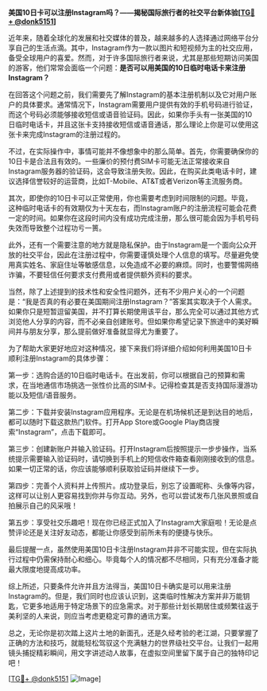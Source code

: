 **美国10日卡可以注册Instagram吗？——揭秘国际旅行者的社交平台新体验[[TG💪+ @donk5151](https://t.me/s/donk5151)]**

近年来，随着全球化的发展和社交媒体的普及，越来越多的人选择通过网络平台分享自己的生活点滴。其中，Instagram作为一款以图片和短视频为主的社交应用，备受全球用户的喜爱。然而，对于许多国际旅行者来说，尤其是那些短期访问美国的游客，他们常常会面临一个问题：**是否可以用美国的10日临时电话卡来注册Instagram？**

在回答这个问题之前，我们需要先了解Instagram的基本注册机制以及它对用户账户的具体要求。通常情况下，Instagram需要用户提供有效的手机号码进行验证，而这个号码必须能够接收短信或语音验证码。因此，如果你手头有一张美国的10日临时电话卡，并且这张卡支持接收短信或语音通话，那么理论上你是可以使用这张卡来完成Instagram的注册过程的。

不过，在实际操作中，事情可能并不像想象中的那么简单。首先，你需要确保你的10日卡是合法且有效的。一些廉价的预付费SIM卡可能无法正常接收来自Instagram服务器的验证码，这会导致注册失败。因此，在购买此类电话卡时，建议选择信誉较好的运营商，比如T-Mobile、AT&T或者Verizon等主流服务商。

其次，即使你的10日卡可以正常使用，你也需要考虑到时间限制的问题。毕竟，这种临时电话卡的有效期仅为十天左右，而Instagram账户的注册流程可能会花费一定的时间。如果你在这段时间内没有成功完成注册，那么很可能会因为手机号码失效而导致整个过程功亏一篑。

此外，还有一个需要注意的地方就是隐私保护。由于Instagram是一个面向公众开放的社交平台，因此在注册过程中，你需要谨慎处理个人信息的填写。尽量避免使用真实姓名、家庭住址等敏感信息，以免造成不必要的麻烦。同时，也要警惕网络诈骗，不要轻信任何要求支付费用或者提供额外资料的要求。

当然，除了上述提到的技术性和安全性问题外，还有不少用户关心的一个问题是：“我是否真的有必要在美国期间注册Instagram？”答案其实取决于个人需求。如果你只是短暂逗留美国，并不打算长期使用该平台，那么完全可以通过其他方式浏览他人分享的内容，而不必亲自创建账号。但如果你希望记录下旅途中的美好瞬间并与朋友分享，那么提前做好准备就显得尤为重要了。

为了帮助大家更好地应对这种情况，接下来我们将详细介绍如何利用美国10日卡顺利注册Instagram的具体步骤：

第一步：选购合适的10日临时电话卡。在出发前，你可以根据自己的预算和需求，在当地通信市场挑选一张性价比高的SIM卡。记得检查其是否支持国际漫游功能以及短信/语音服务。

第二步：下载并安装Instagram应用程序。无论是在机场候机还是到达目的地后，都可以随时下载这款热门软件。打开App Store或Google Play商店搜索“Instagram”，点击下载即可。

第三步：创建新账户并输入验证码。打开Instagram后按照提示一步步操作，当系统提示需要输入验证码时，请切换到手机上的短信收件箱查看刚刚接收到的信息。如果一切正常的话，你应该能够顺利获取验证码并继续下一步。

第四步：完善个人资料并上传照片。成功登录后，别忘了设置昵称、头像等内容，这样可以让别人更容易找到你并与你互动。另外，也可以尝试发布几张风景照或自拍展示自己的风采哦！

第五步：享受社交乐趣吧！现在你已经正式加入了Instagram大家庭啦！无论是点赞评论还是关注好友动态，都能让你感受到前所未有的便捷与快乐。

最后提醒一点，虽然使用美国10日卡注册Instagram并非不可能实现，但在实际执行过程中仍需保持耐心和细心。毕竟每个人的情况都不尽相同，只有充分准备才能最大限度地提高成功率。

综上所述，只要条件允许并且方法得当，美国10日卡确实是可以用来注册Instagram的。但是，我们同时也应该认识到，这类临时性解决方案并非万能钥匙，它更多地适用于特定场景下的应急需求。对于那些计划长期居住或频繁往返于美利坚的人来说，则应当考虑更稳定可靠的通讯方案。

总之，无论你是初次踏上这片土地的新面孔，还是久经考验的老江湖，只要掌握了正确的方法和技巧，就能轻松驾驭这个充满魅力的世界级社交平台。让我们一起用镜头捕捉精彩瞬间，用文字讲述动人故事，在虚拟空间里留下属于自己的独特印记吧！

[[TG💪+ @donk5151](https://t.me/s/donk5151) ![Image](https://i.postimg.cc/rwNCRYN7/Snipaste-2025-04-30-17-27-05.png)]